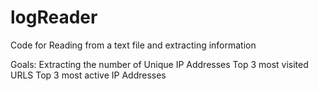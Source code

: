 # logReader
Code for Reading from a text file and extracting information

Goals: 
Extracting the number of Unique IP Addresses
Top 3 most visited URLS
Top 3 most active IP Addresses 

